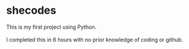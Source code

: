 # shecodes
<p>This is my first project using Python.<br>
<br>
I completed this in 6 hours with no prior knowledge of coding or github.</p.>
